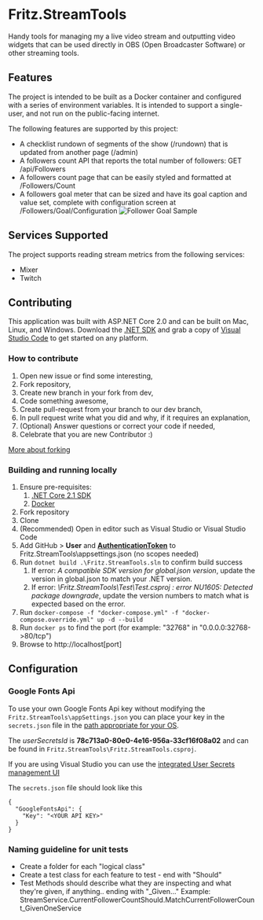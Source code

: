 # Fritz.StreamTools

Handy tools for managing my a live video stream and outputting video widgets that can be used directly in OBS (Open Broadcaster Software) or other streaming tools. 

## Features

The project is intended to be built as a Docker container and configured with a series of environment variables.  It is intended to support a single-user, and not run on the public-facing internet.

The following features are supported by this project:

*  A checklist rundown of segments of the show (/rundown) that is updated from another page (/admin)
*  A followers count API that reports the total number of followers: GET /api/Followers
*  A followers count page that can be easily styled and formatted at /Followers/Count
*  A followers goal meter that can be sized and have its goal caption and value set, complete with configuration screen at /Followers/Goal/Configuration
![Follower Goal Sample](docs/images/FollowerGoalSample.PNG)

## Services Supported

The project supports reading stream metrics from the following services:

*  Mixer
*  Twitch

## Contributing

This application was built with ASP.NET Core 2.0 and can be built on Mac, Linux, and Windows.  Download the [.NET SDK](https://dot.net) and grab a copy of [Visual Studio Code](https://code.visualstudio.com) to get started on any platform.

### How to contribute

1. Open new issue or find some interesting,
2. Fork repository,
3. Create new branch in your fork from dev,
4. Code something awesome,
5. Create pull-request from your branch to our dev branch,
6. In pull request write what you did and why, if it requires an explanation,
7. (Optional) Answer questions or correct your code if needed,
8. Celebrate that you are new Contributor :)

[More about forking](https://guides.github.com/activities/forking/)

### Building and running locally

1. Ensure pre-requisites:
    1. [.NET Core 2.1 SDK](https://www.microsoft.com/net/download)
    1. [Docker](https://docs.docker.com/install)
1. Fork repository
1. Clone
1. (Recommended) Open in editor such as Visual Studio or Visual Studio Code
1. Add GitHub > **User** and **[AuthenticationToken](https://github.com/settings/tokens)** to Fritz.StreamTools\appsettings.json (no scopes needed)
1. Run `dotnet build .\Fritz.StreamTools.sln` to confirm build success
    1. If error: *A compatible SDK version for global.json version*, update the version in global.json to match your .NET version.
    1. If error: *\Fritz.StreamTools\Test\Test.csproj : error NU1605: Detected package downgrade*, update the version numbers to match what is expected based on the error.
1. Run `docker-compose -f "docker-compose.yml" -f "docker-compose.override.yml" up -d --build`
1. Run `docker ps` to find the port (for example: "32768" in "0.0.0.0:32768->80/tcp")
1. Browse to http://localhost[port]

## Configuration

### Google Fonts Api

To use your own Google Fonts Api key without modifying the `Fritz.StreamTools\appSettings.json` you can place your key in the `secrets.json` file in the [path appropriate for your OS](https://docs.microsoft.com/en-us/aspnet/core/security/app-secrets?view=aspnetcore-2.1&tabs=visual-studio#how-the-secret-manager-tool-works).

The *userSecretsId* is **78c713a0-80e0-4e16-956a-33cf16f08a02** and can be found in `Fritz.StreamTools\Fritz.StreamTools.csproj`.

If you are using Visual Studio you can use the [integrated User Secrets management UI](https://blogs.msdn.microsoft.com/mihansen/2017/09/10/managing-secrets-in-net-core-2-0-apps/)

The `secrets.json` file should look like this

    {
      "GoogleFontsApi": {
        "Key": "<YOUR API KEY>"
      }
    }

### Naming guideline for unit tests

*  Create a folder for each "logical class"
*  Create a test class for each feature to test - end with "Should"
*  Test Methods should describe what they are inspecting and what they're given, if anything.. ending with "\_Given..."
Example: StreamService.CurrentFollowerCountShould.MatchCurrentFollowerCount_GivenOneService
